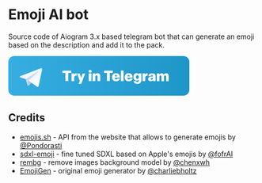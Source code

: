 # Emoji AI bot

Source code of Aiogram 3.x based telegram bot that can generate an emoji based on the description and add it to the pack.

[![Telegram Bot](https://raw.githubusercontent.com/matt-novoselov/SystemFiles/main/telegram_button.svg)](https://t.me/EmojiAi_bot)

## Credits
- [emojis.sh](https://emojis.sh) - API from the website that allows to generate emojis by [@Pondorasti](https://x.com/@Pondorasti)
- [sdxl-emoji](https://replicate.com/fofr/sdxl-emoji) - fine tuned SDXL based on Apple's emojis by [@fofrAI](https://twitter.com/fofrAI)
- [rembg](https://replicate.com/cjwbw/rembg) - remove images background model by [@chenxwh](https://github.com/chenxwh)
- [EmojiGen](https://github.com/cbh123/emoji) - original emoji generator by [@charliebholtz](https://twitter.com/charliebholtz)
